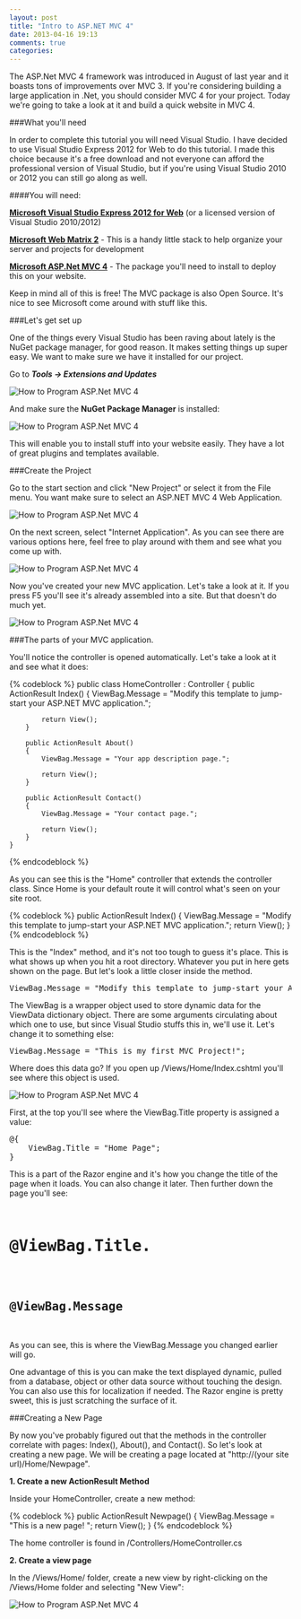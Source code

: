 ```yaml
---
layout: post
title: "Intro to ASP.NET MVC 4"
date: 2013-04-16 19:13
comments: true
categories: 
---
```

The ASP.Net MVC 4 framework was introduced in August of last year and it boasts tons of improvements over MVC 3. If you're considering building a large application in .Net, you should consider MVC 4 for your project. Today we're going to take a look at it and build a quick website in MVC 4.

###What you'll need

In order to complete this tutorial you will need Visual Studio. I have decided to use Visual Studio Express 2012 for Web to do this tutorial. I made this choice because it's a free download and not everyone can afford the professional version of Visual Studio, but if you're using Visual Studio 2010 or 2012 you can still go along as well. 

####You will need:

**[Microsoft Visual Studio Express 2012 for Web](http://www.microsoft.com/visualstudio/eng/downloads#d-2012-express "Microsoft Visual Studio Express for Web")** (or a licensed version of Visual Studio 2010/2012)

**[Microsoft Web Matrix 2](http://www.microsoft.com/web/webmatrix/ "Microsoft Web Matrix 2")** - This is a handy little stack to help organize your server and projects for development

[**Microsoft ASP.Net MVC 4**](http://www.asp.net/mvc/mvc4 "Microsoft MVC download") - The package you'll need to install to deploy this on your website. 

Keep in mind all of this is free! The MVC package is also Open Source. It's nice to see Microsoft come around with stuff like this. 


###Let's get set up

One of the things every Visual Studio has been raving about lately is the NuGet package manager, for good reason. It makes setting things up super easy. We want to make sure we have it installed for our project. 

Go to ***Tools -> Extensions and Updates***

![How to Program ASP.Net MVC 4](http://localhost:8736/images/aspmvc/how-to-mvc-asp-4.jpg)

And make sure the **NuGet Package Manager** is installed:

![How to Program ASP.Net MVC 4](http://localhost:8736/images/aspmvc/how-to-mvc-asp-4-2.jpg)

This will enable you to install stuff into your website easily. They have a lot of great plugins and templates available. 

###Create the Project

Go to the start section and click "New Project" or select it from the File menu. You want make sure to select an ASP.NET MVC 4 Web Application.

![How to Program ASP.Net MVC 4](http://localhost:8736/images/aspmvc/how-to-mvc-asp-4-3.jpg)

On the next screen, select "Internet Application". As you can see there are various options here, feel free to play around with them and see what you come up with.

![How to Program ASP.Net MVC 4](http://localhost:8736/images/aspmvc/how-to-mvc-asp-4-4.jpg)

Now you've created your new MVC application. Let's take a look at it. If you press F5 you'll see it's already assembled into a site. But that doesn't do much yet. 

![How to Program ASP.Net MVC 4](http://localhost:8736/images/aspmvc/how-to-mvc-asp-4-5.jpg)

###The parts of your MVC application.

You'll notice the controller is opened automatically. Let's take a look at it and see what it does:

{% codeblock %}
    public class HomeController : Controller
    {
        public ActionResult Index()
        {
            ViewBag.Message = "Modify this template to jump-start your ASP.NET MVC application.";

            return View();
        }

        public ActionResult About()
        {
            ViewBag.Message = "Your app description page.";

            return View();
        }

        public ActionResult Contact()
        {
            ViewBag.Message = "Your contact page.";

            return View();
        }
    }
{% endcodeblock %}

As you can see this is the "Home" controller that extends the controller class. Since Home is your default route it will control what's seen on your site root. 

{% codeblock %}
    public ActionResult Index()
    {
        ViewBag.Message = "Modify this template to jump-start your ASP.NET MVC application.";
        return View();
    }
{% endcodeblock %}

This is the "Index" method, and it's not too tough to guess it's place. This is what shows up when you hit a root directory. Whatever you put in here gets shown on the page. But let's look a little closer inside the method. 

<pre>
ViewBag.Message = "Modify this template to jump-start your ASP.NET MVC application.";
</pre>

The ViewBag is a wrapper object used to store dynamic data for the ViewData dictionary object. There are some arguments circulating about which one to use, but since Visual Studio stuffs this in, we'll use it. Let's change it to something else:

<pre>
ViewBag.Message = "This is my first MVC Project!";
</pre>

Where does this data go? If you open up /Views/Home/Index.cshtml you'll see where this object is used. 

![How to Program ASP.Net MVC 4](http://localhost:8736/images/aspmvc/how-to-mvc-asp-4-6.jpg)

First, at the top you'll see where the ViewBag.Title property is assigned a value:

<pre>
@{
    ViewBag.Title = "Home Page";
}
</pre>

This is a part of the Razor engine and it's how you change the title of the page when it loads. You can also change it later. Then further down the page you'll see:

<pre>
 <h1>@ViewBag.Title.</h1>
 <h2>@ViewBag.Message</h2>
</pre>

As you can see, this is where the ViewBag.Message you changed earlier will go. 

One advantage of this is you can make the text displayed dynamic, pulled from a database, object or other data source without touching the design. You can also use this for localization if needed. The Razor engine is pretty sweet, this is just scratching the surface of it.

###Creating a New Page

By now you've probably figured out that the methods in the controller correlate with pages: Index(), About(), and Contact(). So let's look at creating a new page. We will be creating a page located at "http://(your site url)/Home/Newpage".


**1. Create a new ActionResult Method**

Inside your HomeController, create a new method:

{% codeblock %}
public ActionResult Newpage()
{
	ViewBag.Message = "This is a new page! ";
	return View();
}
{% endcodeblock %}

The home controller is found in /Controllers/HomeController.cs

**2. Create a view page**

In the /Views/Home/ folder, create a new view by right-clicking on the /Views/Home folder and selecting "New View":

![How to Program ASP.Net MVC 4](http://localhost:8736/images/aspmvc/how-to-mvc-asp-4-7.jpg)